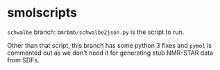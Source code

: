 # smolscripts

`schwalbe` branch: `bmrbmb/schwalbe2json.py` is the script to run.

Other than that script, this branch has some python 3 fixes and `pymol` is commented out as we don't need it for 
generating stub NMR-STAR data from SDFs.


